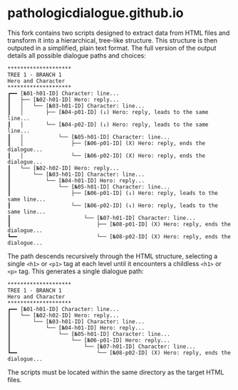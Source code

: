# pathologicdialogue.github.io

This fork contains two scripts designed to extract data from HTML files and transform it into a hierarchical, tree-like structure. This structure is then outputed in a simplified, plain text format.
The full version of the output details all possible dialogue paths and choices:
```
********************
TREE 1 - BRANCH 1
Hero and Character
********************
┏━━ [№01-h01-ID] Character: line...
┃   ├── [№02-h01-ID] Hero: reply...
┃   │   └── [№03-h01-ID] Character: line...
┃   │       ├── [№04-p01-ID] (↓) Hero: reply, leads to the same line...
┃   │       └── [№04-p02-ID] (↓) Hero: reply, leads to the same line...
┃   │           └── [№05-h01-ID] Character: line...
┃   │               ├── [№06-p01-ID] (X) Hero: reply, ends the dialogue...
┃   │               └── [№06-p02-ID] (X) Hero: reply, ends the dialogue...
┃   └── [№02-h02-ID] Hero: reply...
┃       └── [№03-h01-ID] Character: line...
┃           └── [№04-h01-ID] Hero: reply...
┃               └── [№05-h01-ID] Character: line...
┃                   ├── [№06-p01-ID] (↓) Hero: reply, leads to the same line...
┃                   └── [№06-p02-ID] (↓) Hero: reply, leads to the same line...
┃                       └── [№07-h01-ID] Character: line...
┃                           ├── [№08-p01-ID] (X) Hero: reply, ends the dialogue...
┗━━                         └── [№08-p02-ID] (X) Hero: reply, ends the dialogue...
```
The path descends recursively through the HTML structure, selecting a single `<h1>` or `<p1>` tag at each level until it encounters a childless `<h1>` or `<p>` tag. This generates a single dialogue path:
```
********************
TREE 1 - BRANCH 1
Hero and Character
********************
┏━━ [№01-h01-ID] Character: line...
┃   └── [№02-h02-ID] Hero: reply...
┃       └── [№03-h01-ID] Character: line...
┃           └── [№04-h01-ID] Hero: reply...
┃               └── [№05-h01-ID] Character: line...
┃                   └── [№06-p01-ID] Hero: reply...
┃                       └── [№07-h01-ID] Character: line...
┗━━                         └── [№08-p02-ID] (X) Hero: reply, ends the dialogue...
```
The scripts must be located within the same directory as the target HTML files.
